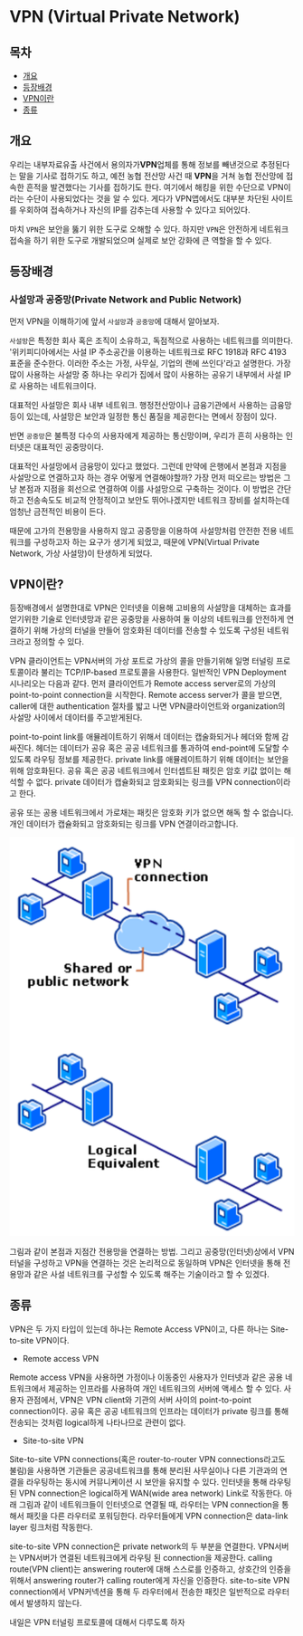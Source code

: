 # VPN (Virtual Private Network)

## 목차
* [개요](https://github.com/nois0720/TIL/blob/master/network/vpn.md)
* [등장배경](https://github.com/nois0720/TIL/blob/master/network/vpn.md#등장배경)
* [VPN이란](https://github.com/nois0720/TIL/blob/master/network/vpn.md#VPN이란)
* [종류](https://github.com/nois0720/TIL/blob/master/network/vpn.md#종류)

## 개요
우리는 내부자료유출 사건에서 용의자가**VPN**업체를 통해 정보를 빼낸것으로 추정된다는 말을 기사로 접하기도 하고, 예전 농협 전산망 사건 때 **VPN**을 거쳐 농협 전산망에 접속한 흔적을 발견했다는 기사를 접하기도 한다. 여기에서 해킹을 위한 수단으로 VPN이라는 수단이 사용되었다는 것을 알 수 있다. 게다가 VPN앱에서도 대부분 차단된 사이트를 우회하여 접속하거나 자신의 IP를 감추는데 사용할 수 있다고 되어있다.

마치 ``VPN``은 보안을 뚫기 위한 도구로 오해할 수 있다. 하지만 ``VPN``은 안전하게 네트워크 접속을 하기 위한 도구로 개발되었으며 실제로 보안 강화에 큰 역할을 할 수 있다.

## 등장배경

### 사설망과 공중망(Private Network and Public Network)
먼저 VPN을 이해하기에 앞서 ``사설망``과 ``공중망``에 대해서 알아보자. 

``사설망``은 특정한 회사 혹은 조직이 소유하고, 독점적으로 사용하는 네트워크를 의미한다. '위키피디아에서는 사설 IP 주소공간을 이용하는 네트워크로 RFC 1918과 RFC 4193 표준을 준수한다. 이러한 주소는 가정, 사무실, 기업의 랜에 쓰인다'라고 설명한다. 가장 많이 사용하는 사설망 중 하나는 우리가 집에서 많이 사용하는 공유기 내부에서 사설 IP로 사용하는 네트워크이다.

대표적인 사설망은 회사 내부 네트워크. 행정전산망이나 금융기관에서 사용하는 금융망 등이 있는데, 사설망은 보안과 일정한 통신 품질을 제공한다는 면에서 장점이 있다.

반면 ``공중망``은 불특정 다수의 사용자에게 제공하는 통신망이며, 우리가 흔히 사용하는 인터넷은 대표적인 공중망이다.

대표적인 사설망에서 금융망이 있다고 했었다. 그런데 만약에 은행에서 본점과 지점을 사설망으로 연결하고자 하는 경우 어떻게 연결해야할까? 가장 먼저 떠오르는 방법은 그냥 본점과 지점을 회선으로 연결하여 이를 사설망으로 구축하는 것이다. 이 방법은 간단하고 전송속도도 비교적 안정적이고 보안도 뛰어나겠지만 네트워크 장비를 설치하는데 엄청난 금전적인 비용이 든다.

때문에 고가의 전용망을 사용하지 않고 공중망을 이용하여 사설망처럼 안전한 전용 네트워크를 구성하고자 하는 요구가 생기게 되었고, 때문에 VPN(Virtual Private Network, 가상 사설망)이 탄생하게 되었다.

## VPN이란?

등장배경에서 설명한대로 VPN은 인터넷을 이용해 고비용의 사설망을 대체하는 효과를 얻기위한 기술로 인터넷망과 같은 공중망을 사용하여 둘 이상의 네트워크를 안전하게 연결하기 위해 가상의 터널을 만들어 암호화된 데이터를 전송할 수 있도록 구성된 네트워크라고 정의할 수 있다.

VPN 클라이언트는 VPN서버의 가상 포트로 가상의 콜을 만들기위해 일명 터널링 프로토콜이라 불리는 TCP/IP-based 프로토콜을 사용한다. 일반적인 VPN Deployment 시나리오는 다음과 같다. 먼저 클라이언트가 Remote access server로의 가상의 point-to-point connection을 시작한다. Remote access server가 콜을 받으면, caller에 대한 authentication 절차를 밟고 나면 VPN클라이언트와 organization의 사설망 사이에서 데이터를 주고받게된다.

point-to-point link를 애뮬레이트하기 위해서 데이터는 캡술화되거나 헤더와 함께 감싸진다. 헤더는 데이터가 공유 혹은 공공 네트워크를 통과하여 end-point에 도달할 수 있도록 라우팅 정보를 제공한다. private link를 애뮬레이트하기 위해 데이터는 보안을 위해 암호화된다. 공유 혹은 공공 네트워크에서 인터셉트된 패킷은 암호 키값 없이는 해석할 수 없다. private 데이터가 캡슐화되고 암호화되는 링크를 VPN connection이라고 한다. 

공유 또는 공용 네트워크에서 가로채는 패킷은 암호화 키가 없으면 해독 할 수 없습니다. 개인 데이터가 캡슐화되고 암호화되는 링크를 VPN 연결이라고합니다.

![vpn](/image/vpn.png)

그림과 같이 본점과 지점간 전용망을 연결하는 방법. 그리고 공중망(인터넷)상에서 VPN터널을 구성하고 VPN을 연결하는 것은 논리적으로 동일하며 VPN은 인터넷을 통해 전용망과 같은 사설 네트워크를 구성할 수 있도록 해주는 기술이라고 할 수 있겠다.

## 종류
VPN은 두 가지 타입이 있는데 하나는 Remote Access VPN이고, 다른 하나는 Site-to-site VPN이다. 

* Remote access VPN

Remote access VPN을 사용하면 가정이나 이동중인 사용자가 인터넷과 같은 공용 네트워크에서 제공하는 인프라를 사용하여 개인 네트워크의 서버에 액세스 할 수 있다. 사용자 관점에서, VPN은 VPN client와 기관의 서버 사이의 point-to-point connection이다. 공유 혹은 공공 네트워크의 인프라는 데이터가 private 링크를 통해 전송되는 것처럼 logical하게 나타나므로 관련이 없다.

* Site-to-site VPN

Site-to-site VPN connections(혹은 router-to-router VPN connections라고도 불림)을 사용하면 기관들은 공공네트워크를 통해 분리된 사무실이나 다른 기관과의 연결을 라우팅하는 동시에 커뮤니케이션 시 보안을 유지할 수 있다. 인터넷을 통해 라우팅 된 VPN connection은 logical하게 WAN(wide area network) Link로 작동한다. 아래 그림과 같이 네트워크들이 인터넷으로 연결될 때, 라우터는 VPN connection을 통해서 패킷을 다른 라우터로 포워딩한다. 라우터들에게 VPN connection은 data-link layer 링크처럼 작동한다. 

site-to-site VPN connection은 private network의 두 부분을 연결한다. VPN서버는 VPN서버가 연결된 네트워크에게 라우팅 된 connection을 제공한다. calling route(VPN client)는 answering router에 대해 스스로를 인증하고, 상호간의 인증을 위해서 answering router가 calling router에게 자신을 인증한다. site-to-site VPN connection에서 VPN커넥션을 통해 두 라우터에서 전송한 패킷은 일반적으로 라우터에서 발생하지 않는다.  

내일은 VPN 터널링 프로토콜에 대해서 다루도록 하자
